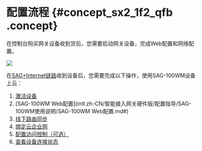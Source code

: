 # 配置流程 {#concept_sx2_1f2_qfb .concept}

在控制台购买网关设备收到货后，您需要启动网关设备，完成Web配置和网络配置。

![](http://static-aliyun-doc.oss-cn-hangzhou.aliyuncs.com/assets/img/40488/156759162354589_zh-CN.png)

在[SAG+Internet链路](../../../../intl.zh-CN/购买指南/购买智能接入网关/SAG+Internet链路.md#)收到设备后，您需要完成以下操作，使用SAG-100WM设备上云：

1.  [激活设备](intl.zh-CN/智能接入网关硬件版/SAG-100WM设备管理/激活设备.md#)
2.  [SAG-100WM Web配置](intl.zh-CN/智能接入网关硬件版/配置指导/SAG-100WM使用说明/SAG-100WM Web配置.md#)
3.  [线下路由同步](intl.zh-CN/智能接入网关硬件版/配置指导/配置网络/线下路由同步.md#)
4.  [绑定云企业网](../../../../intl.zh-CN/云连接网/绑定云企业网.md#)
5.  [配置访问控制（可选）](../../../../intl.zh-CN/智能接入网关硬件版/SAG-100WM设备管理/配置访问控制（可选）.md#)
6.  [查看设备连接状态](intl.zh-CN/智能接入网关硬件版/SAG-100WM设备管理/查看设备连接状态.md#)

